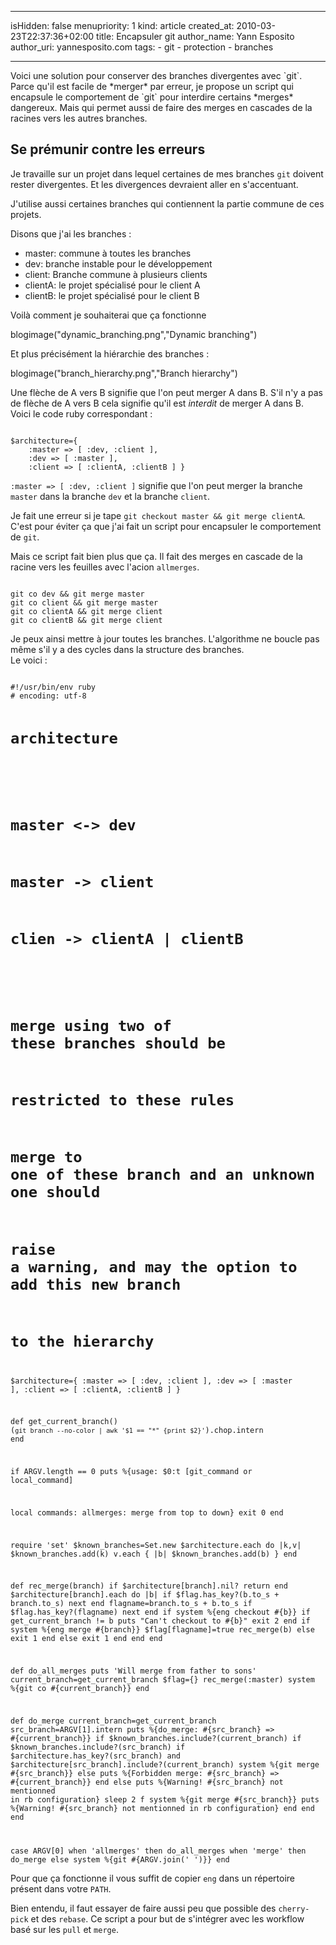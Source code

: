 ----- 
isHidden:       false
menupriority:   1
kind:           article
created_at:           2010-03-23T22:37:36+02:00
title: Encapsuler git
author_name: Yann Esposito
author_uri: yannesposito.com
tags:
    - git
    - protection
    - branches

-----

<span class="intro">
Voici une solution pour conserver des branches divergentes avec `git`.
Parce qu'il est facile de *merger* par erreur, je propose un script qui encapsule le comportement de `git` pour interdire certains *merges* dangereux. Mais qui permet aussi de faire des merges en cascades de la racines vers les autres branches.
</span>

## Se prémunir contre les erreurs

Je travaille sur un projet dans lequel certaines de mes branches `git` doivent rester divergentes. Et les divergences devraient aller en s'accentuant.

J'utilise aussi certaines branches qui contiennent la partie commune de ces projets.

Disons que j'ai les branches :

- master: commune à toutes les branches
- dev:    branche instable pour le développement
- client: Branche commune à plusieurs clients
- clientA: le projet spécialisé pour le client A
- clientB: le projet spécialisé pour le client B

Voilà comment je souhaiterai que ça fonctionne

blogimage("dynamic_branching.png","Dynamic branching")

Et plus précisément la hiérarchie des branches :

blogimage("branch_hierarchy.png","Branch hierarchy")

Une flèche de A vers B signifie que l'on peut merger A dans B. S'il n'y a pas de flèche de A vers B cela signifie qu'il est *interdit* de merger A dans B. Voici le code ruby correspondant :

<div><code class="ruby">
$architecture={ 
    :master => [ :dev, :client ],
    :dev => [ :master ],
    :client => [ :clientA, :clientB ] }
</code></div>

`:master => [ :dev, :client ]` signifie que l'on peut merger la branche `master` dans la branche `dev` et la branche `client`.


Je fait une erreur si je tape `git checkout master && git merge clientA`.
C'est pour éviter ça que j'ai fait un script pour encapsuler le comportement de `git`.

Mais ce script fait bien plus que ça. Il fait des merges en cascade de la racine vers les feuilles avec l'acion `allmerges`.

<div><code class="zsh">
git co dev && git merge master
git co client && git merge master
git co clientA && git merge client
git co clientB && git merge client
</code></div>

Je peux ainsi mettre à jour toutes les branches. L'algorithme ne boucle pas même s'il y a des cycles dans la structure des branches.  
Le voici :

<div class="small"><code class="ruby" file="eng">
#!/usr/bin/env ruby
# encoding: utf-8

# architecture
#
# master <-> dev
# master -> client
# clien -> clientA | clientB
#
# merge using two of these branches should be 
#   restricted to these rules
# merge to one of these branch and an unknown one should
#   raise a warning, and may the option to add this new branch
#   to the hierarchy

$architecture={ 
    :master => [ :dev, :client ],
    :dev => [ :master ],
    :client => [ :clientA, :clientB ] }

def get_current_branch()
    (`git branch --no-color | awk '$1 == "*" {print $2}'`).chop.intern
end

if ARGV.length == 0
    puts %{usage: $0:t [git_command or local_command]
    
local commands:
    allmerges: merge from top to down}
    exit 0
end

require 'set'
$known_branches=Set.new
$architecture.each do |k,v| 
    $known_branches.add(k)
    v.each { |b| $known_branches.add(b) }
end

def rec_merge(branch)
    if $architecture[branch].nil?
        return
    end
    $architecture[branch].each do |b|
        if $flag.has_key?(b.to_s + branch.to_s)
            next
        end
        flagname=branch.to_s + b.to_s
        if $flag.has_key?(flagname)
            next
        end
        if system %{eng checkout #{b}}
            if get_current_branch != b
                puts "Can't checkout to #{b}"
                exit 2
            end
            if system %{eng merge #{branch}}
                $flag[flagname]=true
                rec_merge(b)
            else
                exit 1
            end
        else
            exit 1
        end
    end
end

def do_all_merges
    puts 'Will merge from father to sons'
    current_branch=get_current_branch
    $flag={}
    rec_merge(:master)
    system %{git co #{current_branch}}
end

def do_merge
    current_branch=get_current_branch
    src_branch=ARGV[1].intern
    puts %{do_merge: #{src_branch} => #{current_branch}}
    if $known_branches.include?(current_branch)
        if $known_branches.include?(src_branch)
            if $architecture.has_key?(src_branch) and 
                $architecture[src_branch].include?(current_branch)
                system %{git merge #{src_branch}}
            else
                puts %{Forbidden merge: #{src_branch} => #{current_branch}}
            end
        else
            puts %{Warning! #{src_branch} not mentionned in rb configuration}
            sleep 2
            f system %{git merge #{src_branch}}
            puts %{Warning! #{src_branch} not mentionned in rb configuration}
        end
    end
end

case ARGV[0] 
    when 'allmerges' then do_all_merges
    when 'merge' then do_merge
    else system %{git #{ARGV.join(' ')}}
end
</code></div>

Pour que ça fonctionne il vous suffit de copier `eng` dans un répertoire présent dans votre `PATH`.

Bien entendu, il faut essayer de faire aussi peu que possible des `cherry-pick` et des `rebase`. Ce script a pour but de s'intégrer avec les workflow basé sur les `pull` et `merge`.
